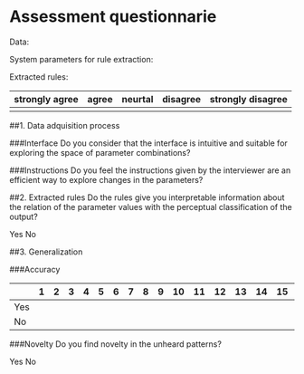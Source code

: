# Assessment questionnarie
Data:

System parameters for rule extraction:


Extracted rules:

|strongly agree|agree|neurtal|disagree|strongly disagree|
|---|---|---|---|---|
|   |   |   |   |   |

##1. Data adquisition process

###Interface
Do you consider that the interface is intuitive and suitable for exploring the space of parameter combinations?

###Instructions
Do you feel the instructions given by the interviewer are an efficient way to explore changes in the parameters?



##2. Extracted rules
Do the rules give you interpretable information about the relation of the parameter values with the perceptual classification of the output?

Yes     No

##3. Generalization

###Accuracy

|   |1  |2  | 3 |4  |5  |6  |7  |8  |9  |10 |11 |12 |13 |14 |15 |16 |17 |18 |19 |20 |
|---|---|---|---|---|---|---|---|---|---|---|---|---|---|---|---|---|---|---|---|---|
|Yes|   |   |   |   |   |   |   |   |   |   |   |   |   |   |   |   |   |   |   |   |
|No |   |   |   |   |   |   |   |   |   |   |   |   |   |   |   |   |   |   |   |   |


###Novelty
Do you find novelty in the unheard patterns?

Yes     No
